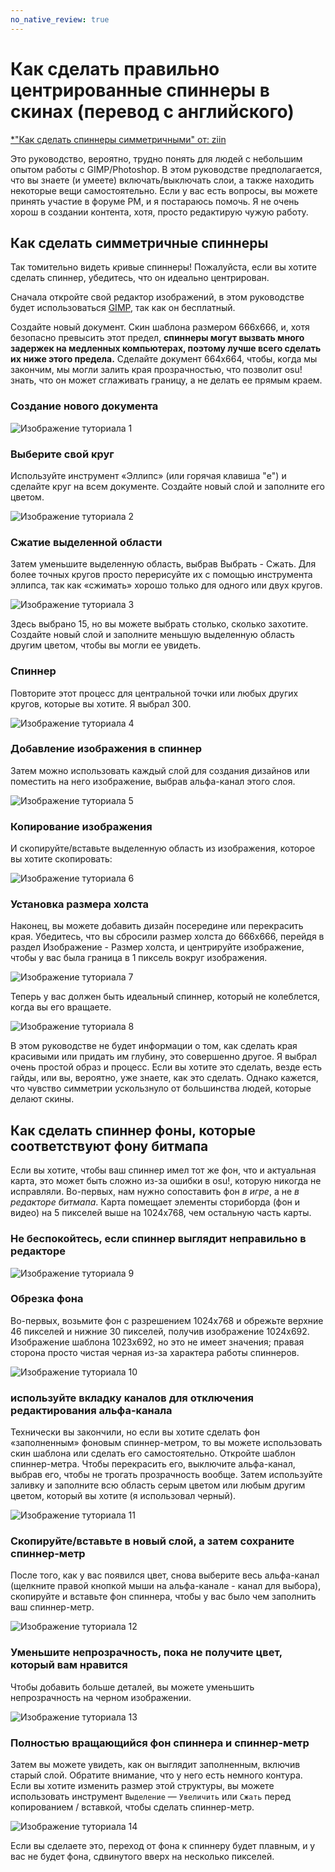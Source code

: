 ```yaml
---
no_native_review: true
---
```


# Как сделать правильно центрированные спиннеры в скинах (перевод с английского)

[*"Как сделать спиннеры симметричными" от: ziin](https://osu.ppy.sh/community/forums/topics/51502)

Это руководство, вероятно, трудно понять для людей с небольшим опытом работы с GIMP/Photoshop. В этом руководстве предполагается, что вы знаете (и умеете) включать/выключать слои, а также находить некоторые вещи самостоятельно. Если у вас есть вопросы, вы можете принять участие в форуме PM, и я постараюсь помочь. Я не очень хорош в создании контента, хотя, просто редактирую чужую работу.

## Как сделать симметричные спиннеры

Так томительно видеть кривые спиннеры! Пожалуйста, если вы хотите сделать спиннер, убедитесь, что он идеально центрирован.

Сначала откройте свой редактор изображений, в этом руководстве будет использоваться [GIMP](https://gimp.org), так как он бесплатный.

Создайте новый документ. Скин шаблона размером 666x666, и, хотя безопасно превысить этот предел, **спиннеры могут вызвать много задержек на медленных компьютерах, поэтому лучше всего сделать их ниже этого предела.** Сделайте документ 664x664, чтобы, когда мы закончим, мы могли залить края прозрачностью, что позволит osu! знать, что он может сглаживать границу, а не делать ее прямым краем.

### Создание нового документа 

![Изображение туториала 1](img/MPCS_01.png "Изображение туториала 1")

### Выберите свой круг 

Используйте инструмент «Эллипс» (или горячая клавиша "e") и сделайте круг на всем документе. Создайте новый слой и заполните его цветом.

![Изображение туториала 2](img/MPCS_02.png "Tutorial Image 2")

### Сжатие выделенной области

Затем уменьшите выделенную область, выбрав Выбрать - Сжать. Для более точных кругов просто перерисуйте их с помощью инструмента эллипса, так как «сжимать» хорошо только для одного или двух кругов.

![Изображение туториала 3](img/MPCS_03.png "Изображение туториала 3")

Здесь выбрано 15, но вы можете выбрать столько, сколько захотите. Создайте новый слой и заполните меньшую выделенную область другим цветом, чтобы вы могли ее увидеть.

### Спиннер 

Повторите этот процесс для центральной точки или любых других кругов, которые вы хотите. Я выбрал 300.

![Изображение туториала 4](img/MPCS_04.png "Изображение туториала 4")

### Добавление изображения в спиннер

Затем можно использовать каждый слой для создания дизайнов или поместить на него изображение, выбрав альфа-канал этого слоя.

![Изображение туториала 5](img/MPCS_05.png "Изображение туториала 5")

### Копирование изображения 

И скопируйте/вставьте выделенную область из изображения, которое вы хотите скопировать:

![Изображение туториала 6](img/MPCS_06.png "Изображение туториала 6")

### Установка размера холста 

Наконец, вы можете добавить дизайн посередине или перекрасить края. Убедитесь, что вы сбросили размер холста до 666x666, перейдя в раздел Изображение - Размер холста, и центрируйте изображение, чтобы у вас была граница в 1 пиксель вокруг изображения.

![Изображение туториала 7](img/MPCS_07.png "Изображение туториала 7")

Теперь у вас должен быть идеальный спиннер, который не колеблется, когда вы его вращаете.

![Изображение туториала 8](img/MPCS_08.png "Изображение туториала 8")

В этом руководстве не будет информации о том, как сделать края красивыми или придать им глубину, это совершенно другое. Я выбрал очень простой образ и процесс. Если вы хотите это сделать, везде есть гайды, или вы, вероятно, уже знаете, как это сделать. Однако кажется, что чувство симметрии ускользнуло от большинства людей, которые делают скины.

## Как сделать спиннер фоны, которые соответствуют фону битмапа

Если вы хотите, чтобы ваш спиннер имел тот же фон, что и актуальная карта, это может быть сложно из-за ошибки в osu!, которую никогда не исправляли. Во-первых, нам нужно сопоставить фон *в игре*, а не *в редакторе битмапа*. Карта помещает элементы сториборда (фон и видео) на 5 пикселей выше на 1024x768, чем остальную часть карты.

### Не беспокойтесь, если спиннер выглядит неправильно в редакторе

![Изображение туториала 9](img/MPCS_09.jpg "Изображение туториала 9")

### Обрезка фона

Во-первых, возьмите фон с разрешением 1024x768 и обрежьте верхние 46 пикселей и нижние 30 пикселей, получив изображение 1024x692. Изображение шаблона 1023x692, но это не имеет значения; правая сторона просто чистая черная из-за характера работы спиннеров.

![Изображение туториала 10](img/MPCS_10.png "Изображение туториала 10")

### используйте вкладку каналов для отключения редактирования альфа-канала

Технически вы закончили, но если вы хотите сделать фон «заполненным» фоновым спиннер-метром, то вы можете использовать скин шаблона или сделать его самостоятельно. Откройте шаблон спиннер-метра. Чтобы перекрасить его, выключите альфа-канал, выбрав его, чтобы не трогать прозрачность вообще. Затем используйте заливку и заполните всю область серым цветом или любым другим цветом, который вы хотите (я использовал черный).

![Изображение туториала 11](img/MPCS_11.png "Изображение туториала 11")

### Скопируйте/вставьте в новый слой, а затем сохраните спиннер-метр

После того, как у вас появился цвет, снова выберите весь альфа-канал (щелкните правой кнопкой мыши на альфа-канале - канал для выбора), скопируйте и вставьте фон спиннера, чтобы у вас было чем заполнить ваш спиннер-метр.

![Изображение туториала 12](img/MPCS_12.png "Изображение туториала 12")

### Уменьшите непрозрачность, пока не получите цвет, который вам нравится

Чтобы добавить больше деталей, вы можете уменьшить непрозрачность на черном изображении.

![Изображение туториала 13](img/MPCS_13.png "Изображение туториала 13")

### Полностью вращающийся фон спиннера и спиннер-метр

Затем вы можете увидеть, как он выглядит заполненным, включив старый слой. Обратите внимание, что у него есть немного контура. Если вы хотите изменить размер этой структуры, вы можете использовать инструмент `Выделение` — `Увеличить` или `Сжать` перед копированием / вставкой, чтобы сделать спиннер-метр.

![Изображение туториала 14](img/MPCS_14.png "Изображение туториала 14")

Если вы сделаете это, переход от фона к спиннеру будет плавным, и у вас не будет фона, сдвинутого вверх на несколько пикселей.
